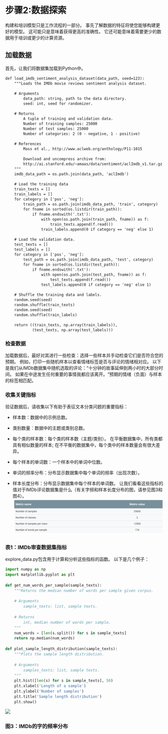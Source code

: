 # 步骤2:数据探索
构建和培训模型只是工作流程的一部分。 事先了解数据的特征将使您能够构建更好的模型。 这可能只是意味着获得更高的准确性。 它还可能意味着需要更少的数据用于培训或更少的计算资源。

## 加载数据
首先，让我们将数据集加载到Python中。
```ptyhon
def load_imdb_sentiment_analysis_dataset(data_path, seed=123):
    """Loads the IMDb movie reviews sentiment analysis dataset.

    # Arguments
        data_path: string, path to the data directory.
        seed: int, seed for randomizer.

    # Returns
        A tuple of training and validation data.
        Number of training samples: 25000
        Number of test samples: 25000
        Number of categories: 2 (0 - negative, 1 - positive)

    # References
        Mass et al., http://www.aclweb.org/anthology/P11-1015

        Download and uncompress archive from:
        http://ai.stanford.edu/~amaas/data/sentiment/aclImdb_v1.tar.gz
    """
    imdb_data_path = os.path.join(data_path, 'aclImdb')

    # Load the training data
    train_texts = []
    train_labels = []
    for category in ['pos', 'neg']:
        train_path = os.path.join(imdb_data_path, 'train', category)
        for fname in sorted(os.listdir(train_path)):
            if fname.endswith('.txt'):
                with open(os.path.join(train_path, fname)) as f:
                    train_texts.append(f.read())
                train_labels.append(0 if category == 'neg' else 1)

    # Load the validation data.
    test_texts = []
    test_labels = []
    for category in ['pos', 'neg']:
        test_path = os.path.join(imdb_data_path, 'test', category)
        for fname in sorted(os.listdir(test_path)):
            if fname.endswith('.txt'):
                with open(os.path.join(test_path, fname)) as f:
                    test_texts.append(f.read())
                test_labels.append(0 if category == 'neg' else 1)

    # Shuffle the training data and labels.
    random.seed(seed)
    random.shuffle(train_texts)
    random.seed(seed)
    random.shuffle(train_labels)

    return ((train_texts, np.array(train_labels)),
            (test_texts, np.array(test_labels)))
```
### 检查数据
加载数据后，最好对其进行一些检查：选择一些样本并手动检查它们是否符合您的预期。 例如，打印一些随机样本以查看情绪标签是否与评论的情绪相对应。 以下是我们从IMDb数据集中随机选取的评论：“十分钟的故事延伸到两小时的大部分时间。 如果在中途发生任何重要的事情我都应该离开。“预期的情绪（负面）与样本的标签相匹配。

### 收集关键指标
验证数据后，请收集以下有助于表征文本分类问题的重要指标：

* 样本数：数据中的示例总数。

* 类别数量：数据中的主题或类别总数。

* 每个类的样本数：每个类的样本数（主题/类别）。 在平衡数据集中，所有类都具有相似数量的样本; 在不平衡的数据集中，每个类中的样本数量会有很大差异。

* 每个样本的单词数：一个样本中的单词中位数。

* 单词的频率分布：分布显示数据集中每个单词的频率（出现次数）。

* 样本长度分布：分布显示数据集中每个样本的单词数。
让我们看看这些指标的值对于IMDb评论数据集是什么（有关字频和样本长度分布的图，请参见图3和图4）。
![](../Pic/step2/step2-1.png)

### 表1：IMDb审查数据集指标
explore_data.py包含用于计算和分析这些指标的函数。 以下是几个例子：
```python
import numpy as np
import matplotlib.pyplot as plt

def get_num_words_per_sample(sample_texts):
    """Returns the median number of words per sample given corpus.

    # Arguments
        sample_texts: list, sample texts.

    # Returns
        int, median number of words per sample.
    """
    num_words = [len(s.split()) for s in sample_texts]
    return np.median(num_words)

def plot_sample_length_distribution(sample_texts):
    """Plots the sample length distribution.

    # Arguments
        samples_texts: list, sample texts.
    """
    plt.hist([len(s) for s in sample_texts], 50)
    plt.xlabel('Length of a sample')
    plt.ylabel('Number of samples')
    plt.title('Sample length distribution')
    plt.show()
```
![](https://developers.google.com/machine-learning/guides/text-classification/images/FrequencyDistributionOfWordsIMDb.svg)
### 图3：IMDb的字的频率分布
